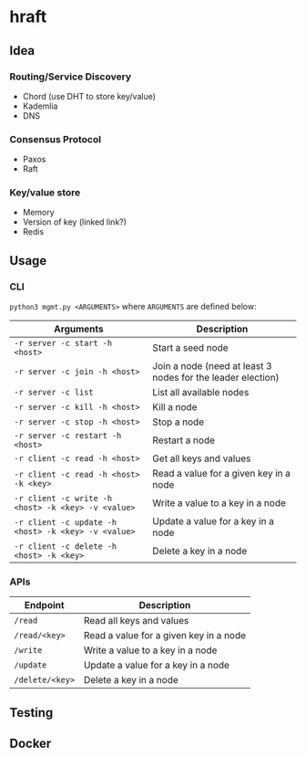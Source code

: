 # hraft


## Idea

### Routing/Service Discovery
- Chord (use DHT to store key/value)
- Kademlia
- DNS

### Consensus Protocol
- Paxos
- Raft

### Key/value store
- Memory
- Version of key (linked link?)
- Redis


## Usage

### CLI

`python3 mgmt.py <ARGUMENTS>` where `ARGUMENTS` are defined below:

Arguments | Description
-- | --
`-r server -c start -h <host>` | Start a seed node
`-r server -c join -h <host>` | Join a node (need at least 3 nodes for the leader election) 
`-r server -c list` | List all available nodes
`-r server -c kill -h <host>` | Kill a node 
`-r server -c stop -h <host>` | Stop a node 
`-r server -c restart -h <host>` | Restart a node 
`-r client -c read -h <host>` | Get all keys and values
`-r client -c read -h <host> -k <key>` | Read a value for a given key in a node
`-r client -c write -h <host> -k <key> -v <value>` | Write a value to a key in a node
`-r client -c update -h <host> -k <key> -v <value>` | Update a value for a key in a node
`-r client -c delete -h <host> -k <key>` | Delete a key in a node

### APIs

Endpoint | Description
-- | --
`/read` | Read all keys and values
`/read/<key>` | Read a value for a given key in a node
`/write` | Write a value to a key in a node
`/update` | Update a value for a key in a node
`/delete/<key>` | Delete a key in a node


## Testing


## Docker
